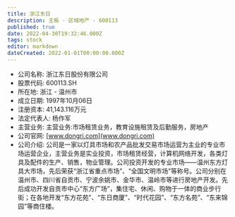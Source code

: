 ```yaml
---
title: 浙江东日
description: 主板 - 区域地产 - 600113
published: true
date: 2022-04-30T19:32:46.000Z
tags: stock
editor: markdown
dateCreated: 2022-01-01T00:00:00.000Z
---
```


- 公司名称: 浙江东日股份有限公司
- 股票代码: 600113.SH
- 所在地: 浙江 - 温州市
- 成立日期: 1997年10月06日
- 注册资本: 41,143.116万元
- 法定代表人: 杨作军
- 主营业务: 主营业务:市场租赁业务，教育设施租赁及后勤服务，房地产
- 公司官网: [www.dongri.com](www.dongri.com)
- 公司介绍: 公司是一家以灯具市场和农产品批发交易市场运营为主业的专业市场运营企业，主营业务是实业投资，市场租赁经营，计算机网络开发，各类灯具及配件的生产、销售，物业管理。公司投资开发的专业市场——温州东方灯具大市场，先后荣获“浙江省重点市场”、“全国文明市场”等称号。公司分别在温州市、四川省自贡市、宁波余姚市、金华市、温岭市等进行房地产开发。先后成功开发自贡市中心“东方广场”，集住宅、休闲、购物于一体的商业步行街；在各地开发“东方花苑”、“东日商厦”、“时代花园”、“东方名苑”、“东来锦园”等商住楼。


